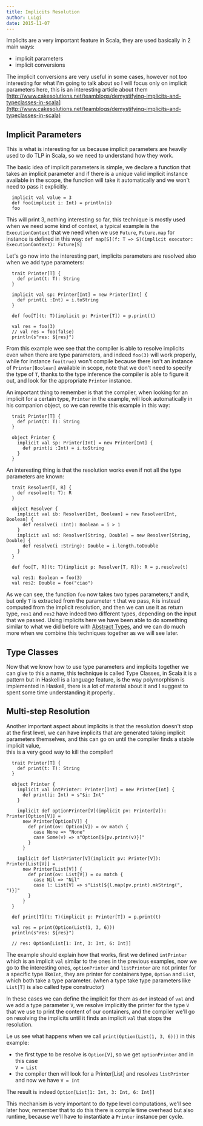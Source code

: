 ```yaml
---
title: Implicits Resolution
author: Luigi
date: 2015-11-07 
---
```


Implicits are a very important feature in Scala, 
they are used basically in 2 main ways:

  - implicit parameters 
  - implicit conversions 

The implicit conversions are very useful in some cases, however 
not too interesting for what I'm going to talk about
so I will focus only on implicit parameters here, 
this is an interesting article about them [http://www.cakesolutions.net/teamblogs/demystifying-implicits-and-typeclasses-in-scala](http://www.cakesolutions.net/teamblogs/demystifying-implicits-and-typeclasses-in-scala)

## Implicit Parameters 

This is what is interesting for us because implicit parameters are heavily used to do TLP in Scala, so we need to understand how they work.

The basic idea of implicit parameters is simple, 
we declare a function that takes an implicit parameter and 
if there is a unique valid implicit instance available in the scope,
the function will take it automatically and we won't need to pass it explicitly.

```
  implicit val value = 3
  def foo(implicit i: Int) = println(i)
  foo
```

This will print 3, nothing interesting so far, this technique is mostly used 
when we need some kind of context, a typical example is the `ExecutionContext`
that we need when we use `Future`, `Future.map` for instance  is defined 
in this way:
`def map[S](f: T => S)(implicit executor: ExecutionContext): Future[S]`

Let's go now into the interesting part, implicits parameters are resolved
also when we add type parameters:

```
  trait Printer[T] {
    def print(t: T): String
  }

  implicit val sp: Printer[Int] = new Printer[Int] {
    def print(i :Int) = i.toString
  }

  def foo[T](t: T)(implicit p: Printer[T]) = p.print(t)

  val res = foo(3)
  // val res = foo(false)
  println(s"res: ${res}")
```

From this example wee see that the compiler is able to resolve 
implicits even when there are type parameters, and indeed `foo(3)`
will work properly, while for instance `foo(true)` won't compile because 
there isn't an instance of `Printer[Boolean]` available in scope, 
note that we don't need to specify the type of `T`, thanks to the type 
inference the compiler is able to figure it out, and look for the 
appropriate `Printer` instance.

An important thing to remember is that the compiler, 
when looking for an implicit for a certain type, `Printer` in the example, 
will look automatically in his companion object, so we can rewrite this example
in this way:

```
  trait Printer[T] {
    def print(t: T): String
  }

  object Printer {
    implicit val sp: Printer[Int] = new Printer[Int] {
      def print(i :Int) = i.toString
    }
  }
```

An interesting thing is that the resolution works even if not all the type
parameters are known: 

```
  trait Resolver[T, R] {
    def resolve(t: T): R
  }
 
  object Resolver {
    implicit val ib: Resolver[Int, Boolean] = new Resolver[Int, Boolean] {
      def resolve(i :Int): Boolean = i > 1
    }
    implicit val sd: Resolver[String, Double] = new Resolver[String, Double] {
      def resolve(i :String): Double = i.length.toDouble
    }
  }

  def foo[T, R](t: T)(implicit p: Resolver[T, R]): R = p.resolve(t)

  val res1: Boolean = foo(3)
  val res2: Double = foo("ciao")
```

As we can see, the function `foo` now takes two types parameters,`T` and `R`,
but only `T` is extracted from the parameter `t` that we pass, `R` is instead 
computed from the implicit resolution, and then we can use it as 
return type, `res1`  and `res2` have indeed two different types, 
depending on the input that we passed.
Using implicits here we have been able to do something similar to what
we did before with [Abstract Types](abstract-types.html), 
and we can do much more when we combine this techniques together as we will see
later.

## Type Classes 

Now that we know how to use type parameters and implicits together
we can give to this a name, this technique is called Type Classes, 
in Scala it is a pattern but in Haskell is a language feature,
is the way polymorphism is implemented in Haskell, there is a lot of material 
about it and I suggest to spent some time understanding it properly..

## Multi-step Resolution 

Another important aspect about implicits is that the resolution
doesn't stop at the first level, we can have implicits
that are generated taking implicit parameters themselves,
and this can go on until the compiler finds a stable implicit value,  
this is a very good way to kill the compiler!

```
  trait Printer[T] {
    def print(t: T): String
  }

  object Printer {
    implicit val intPrinter: Printer[Int] = new Printer[Int] {
      def print(i: Int) = s"$i: Int"
    }

    implicit def optionPrinter[V](implicit pv: Printer[V]): Printer[Option[V]] =
      new Printer[Option[V]] {
        def print(ov: Option[V]) = ov match {
          case None => "None"
          case Some(v) => s"Option[${pv.print(v)}]"
        }
      }

    implicit def listPrinter[V](implicit pv: Printer[V]): Printer[List[V]] =
      new Printer[List[V]] {
        def print(ov: List[V]) = ov match {
          case Nil => "Nil"
          case l: List[V] => s"List[${l.map(pv.print).mkString(", ")}]"
        }
      }
  }

  def print[T](t: T)(implicit p: Printer[T]) = p.print(t)

  val res = print(Option(List(1, 3, 6)))
  println(s"res: ${res}")

  // res: Option[List[1: Int, 3: Int, 6: Int]]
```

The example should explain how that works,
first we defined `intPrinter` which is an implicit `val` similar to the ones 
in the previous examples, now we go to the interesting ones,
`optionPrinter` and `listPrinter` are not printer for a specific type like`Int`, 
they are printer for containers type, `Option` and `List`, which both take a type parameter. (when a type take type parameters like `List[T]` is also called type constructor)

In these cases we can define the implicit for them as `def` instead of `val` and we add a type parameter `V`, we resolve implicitly the printer for the type `V` that we use to print the content of our containers, and the compiler we'll go on resolving the implicits until it finds an implicit `val` that stops the resolution. 

Le us see what happens when we call `print(Option(List(1, 3, 6)))` in this 
example: 

 - the first type to be resolve is `Option[V]`, so we get `optionPrinter` and in this case  
   `V = List`
 - the compiler then will look for a Printer[List] and resolves `listPrinter`
   and now we have `V = Int`
    
The result is indeed `Option[List[1: Int, 3: Int, 6: Int]]`

This mechanism is very important to do type level computations, we'll see later how, remember that to do this there is compile time overhead but also runtime, because we'll have to instantiate a `Printer` instance per cycle.

